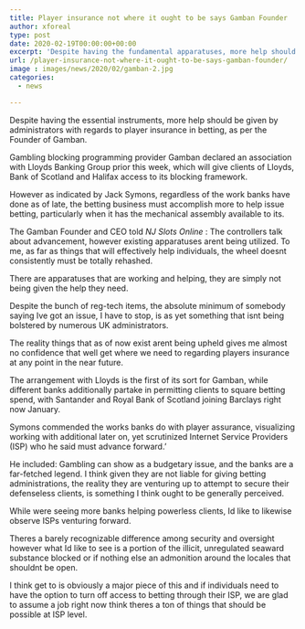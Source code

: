 ```yaml
---
title: Player insurance not where it ought to be says Gamban Founder
author: xforeal 
type: post
date: 2020-02-19T00:00:00+00:00
excerpt: 'Despite having the fundamental apparatuses, more help should be given by administrators with regards to player insurance in betting, as indicated by the Founder of Gamban '
url: /player-insurance-not-where-it-ought-to-be-says-gamban-founder/
image : images/news/2020/02/gamban-2.jpg
categories:
  - news

---
```

Despite having the essential instruments, more help should be given by administrators with regards to player insurance in betting, as per the Founder of Gamban. 

Gambling blocking programming provider Gamban declared an association with Lloyds Banking Group prior this week, which will give clients of Lloyds, Bank of Scotland and Halifax access to its blocking framework. 

However as indicated by Jack Symons, regardless of the work banks have done as of late, the betting business must accomplish more to help issue betting, particularly when it has the mechanical assembly available to its. 

The Gamban Founder and CEO told _NJ Slots Online_ : The controllers talk about advancement, however existing apparatuses arent being utilized. To me, as far as things that will effectively help individuals, the wheel doesnt consistently must be totally rehashed. 

There are apparatuses that are working and helping, they are simply not being given the help they need. 

Despite the bunch of reg-tech items, the absolute minimum of somebody saying Ive got an issue, I have to stop, is as yet something that isnt being bolstered by numerous UK administrators. 

The reality things that as of now exist arent being upheld gives me almost no confidence that well get where we need to regarding players insurance at any point in the near future. 

The arrangement with Lloyds is the first of its sort for Gamban, while different banks additionally partake in permitting clients to square betting spend, with Santander and Royal Bank of Scotland joining Barclays right now January. 

Symons commended the works banks do with player assurance, visualizing working with additional later on, yet scrutinized Internet Service Providers (ISP) who he said must advance forward.&#8217; 

He included: Gambling can show as a budgetary issue, and the banks are a far-fetched legend. I think given they are not liable for giving betting administrations, the reality they are venturing up to attempt to secure their defenseless clients, is something I think ought to be generally perceived. 

While were seeing more banks helping powerless clients, Id like to likewise observe ISPs venturing forward. 

Theres a barely recognizable difference among security and oversight however what Id like to see is a portion of the illicit, unregulated seaward substance blocked or if nothing else an admonition around the locales that shouldnt be open. 

I think get to is obviously a major piece of this and if individuals need to have the option to turn off access to betting through their ISP, we are glad to assume a job right now think theres a ton of things that should be possible at ISP level.